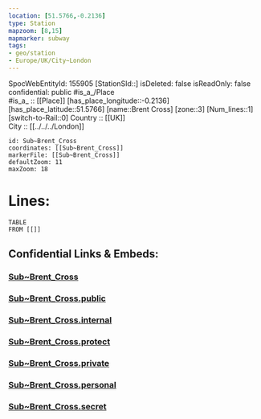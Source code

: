 ```yaml
---
location: [51.5766,-0.2136] 
type: Station 
mapzoom: [8,15] 
mapmarker: subway 
tags:
- geo/station
- Europe/UK/City~London
---
```

SpocWebEntityId: 155905
[StationSId::] 
isDeleted: false
isReadOnly: false
confidential: public
#is_a_/Place  
#is_a_ :: [[Place]] 
[has_place_longitude::-0.2136] 
[has_place_latitude::51.5766] 
[name::Brent Cross] 
[zone::3] 
[Num_lines::1] 
[switch-to-Rail::0] 
Country :: [[UK]]  
City :: [[../../../London]]  


```leaflet
id: Sub~Brent_Cross
coordinates: [[Sub~Brent_Cross]] 
markerFile: [[Sub~Brent_Cross]] 
defaultZoom: 11 
maxZoom: 18
```


# Lines: 
```dataview
TABLE 
FROM [[]] 
```


## Confidential Links & Embeds: 

### [Sub~Brent_Cross](/_Standards/Earth/Continent/Europe/Europe~North/UK/England/Regions~England/London,Greater/cities~GreaterLondon/Underground/Station/Sub~Brent_Cross.md) 

### [Sub~Brent_Cross.public](/_public/Earth/Continent/Europe/Europe~North/UK/England/Regions~England/London,Greater/cities~GreaterLondon/Underground/Station/Sub~Brent_Cross.public.md) 

### [Sub~Brent_Cross.internal](/_internal/Earth/Continent/Europe/Europe~North/UK/England/Regions~England/London,Greater/cities~GreaterLondon/Underground/Station/Sub~Brent_Cross.internal.md) 

### [Sub~Brent_Cross.protect](/_protect/Earth/Continent/Europe/Europe~North/UK/England/Regions~England/London,Greater/cities~GreaterLondon/Underground/Station/Sub~Brent_Cross.protect.md) 

### [Sub~Brent_Cross.private](/_private/Earth/Continent/Europe/Europe~North/UK/England/Regions~England/London,Greater/cities~GreaterLondon/Underground/Station/Sub~Brent_Cross.private.md) 

### [Sub~Brent_Cross.personal](/_personal/Earth/Continent/Europe/Europe~North/UK/England/Regions~England/London,Greater/cities~GreaterLondon/Underground/Station/Sub~Brent_Cross.personal.md) 

### [Sub~Brent_Cross.secret](/_secret/Earth/Continent/Europe/Europe~North/UK/England/Regions~England/London,Greater/cities~GreaterLondon/Underground/Station/Sub~Brent_Cross.secret.md)

